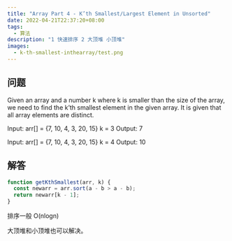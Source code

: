 ```yaml
---
title: "Array Part 4 - K’th Smallest/Largest Element in Unsorted"
date: 2022-04-21T22:37:20+08:00
tags:
  - 算法
description: "1 快速排序 2 大顶堆 小顶堆"
images:
  - k-th-smallest-inthearray/test.png
---
```


## 问题

Given an array and a number k where k is smaller than the size of the array, we need to find the k’th smallest element in the given array. It is given that all array elements are distinct.

Input: arr[] = {7, 10, 4, 3, 20, 15}
k = 3
Output: 7

Input: arr[] = {7, 10, 4, 3, 20, 15}
k = 4
Output: 10

## 解答

```ts
function getKthSmallest(arr, k) {
  const newarr = arr.sort(a - b > a - b);
  return newarr[k - 1];
}
```

排序一般 O(nlogn)

大顶堆和小顶堆也可以解决。

